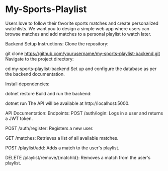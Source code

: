 # My-Sports-Playlist
Users love to follow their favorite sports matches and create personalized watchlists. We want you to design a simple web app where users can browse matches and add matches to a personal playlist to watch later.

Backend Setup Instructions:
Clone the repository:

git clone https://github.com/yourusername/my-sports-playlist-backend.git
Navigate to the project directory:


cd my-sports-playlist-backend
Set up and configure the database as per the backend documentation.

Install dependencies:


dotnet restore
Build and run the backend:


dotnet run
The API will be available at http://localhost:5000.

API Documentation:
Endpoints:
POST /auth/login: Logs in a user and returns a JWT token.

POST /auth/register: Registers a new user.

GET /matches: Retrieves a list of all available matches.

POST /playlist/add: Adds a match to the user's playlist.

DELETE /playlist/remove/{matchId}: Removes a match from the user's playlist.
